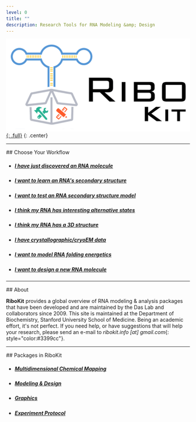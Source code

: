```yaml
---
level: 0
title: ""
description: Research Tools for RNA Modeling &amp; Design
---
```


[![RiboKit Logo](/assets/ribokit_logo_lg.png "RiboKit Logo"){: .full}](/assets/ribokit_logo_lg.png)
{: .center}

<hr/>
## Choose Your Workflow 

* ##### [I have just discovered an RNA molecule](/workflows/from_scratch/)

* ##### [I want to learn an RNA's secondary structure](/workflows/2D_modeling/)

* ##### [I want to test an RNA secondary structure model](/workflows/mutation_rescue/)

* ##### [I think my RNA has interesting alternative states](/workflows/alternative_states/)

* ##### [I think my RNA has a 3D structure](/workflows/3D_modeling/)

* ##### [I have crystallographic/cryoEM data](/workflows/structure_refinement/)

* ##### [I want to model RNA folding energetics](/workflows/folding_energetics/)

* ##### [I want to design a new RNA molecule](/workflows/design/)

<hr/>
## About

**RiboKit** provides a global overview of RNA modeling & analysis packages that have been developed and are maintained by the Das Lab and collaborators since 2009. This site is maintained at the Department of Biochemistry, Stanford University School of Medicine. Being an academic effort, it's not perfect. If you need help, or have suggestions that will help your research, please send an e-mail to _ribokit.info [at] gmail.com_{: style="color:#3399cc"}.

<hr/>
## Packages in RiboKit

* ##### [Multidimensional Chemical Mapping](/package/#multidimensional-chemical-mapping)

* ##### [Modeling &amp; Design](/package/#modeling--design)

* ##### [Graphics](/package/#graphics)

* ##### [Experiment Protocol](/protocol/)
